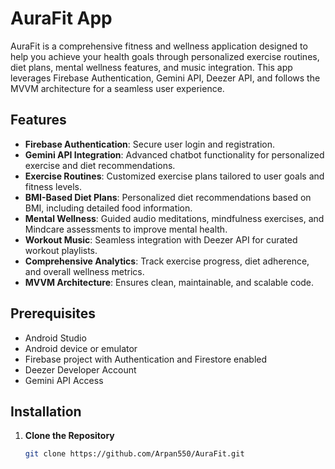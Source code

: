 # AuraFit App

AuraFit is a comprehensive fitness and wellness application designed to help you achieve your health goals through personalized exercise routines, diet plans, mental wellness features, and music integration. This app leverages Firebase Authentication, Gemini API, Deezer API, and follows the MVVM architecture for a seamless user experience.

## Features

- **Firebase Authentication**: Secure user login and registration.
- **Gemini API Integration**: Advanced chatbot functionality for personalized exercise and diet recommendations.
- **Exercise Routines**: Customized exercise plans tailored to user goals and fitness levels.
- **BMI-Based Diet Plans**: Personalized diet recommendations based on BMI, including detailed food information.
- **Mental Wellness**: Guided audio meditations, mindfulness exercises, and Mindcare assessments to improve mental health.
- **Workout Music**: Seamless integration with Deezer API for curated workout playlists.
- **Comprehensive Analytics**: Track exercise progress, diet adherence, and overall wellness metrics.
- **MVVM Architecture**: Ensures clean, maintainable, and scalable code.

## Prerequisites

- Android Studio
- Android device or emulator
- Firebase project with Authentication and Firestore enabled
- Deezer Developer Account
- Gemini API Access

## Installation

1. **Clone the Repository**

   ```sh
   git clone https://github.com/Arpan550/AuraFit.git
